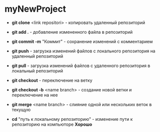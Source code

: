 # myNewProject

* **git clone** \<link repositori\> - копировать удаленный репозиторий 
* **git add .** - добавление измененного файла в репозиторий
* **git commit -m** "Коммит" - сохранение изменений с комментарием
* **git push** - загрузка изменений файлов с локального репозитория на удаленный репозиторий
* **git pull** - загрузка изменений файлов с удаленного репозитория в локальный репозиторий


* **git checkout** - переключение на ветку
* **git checkout -b** \<name branch\> - создание новой ветки и переключение на нее
* **git merge** \<name branch\> - слияние одной или нескольких веток в текущую

* **cd** "путь к локальному репозиторию" - изменение пути к репозиторию на компьюторе
**Хорошо**
